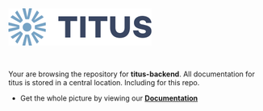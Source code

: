 &nbsp;

[![Logo][logo-img]][docs]

&nbsp;&nbsp;

Your are browsing the repository for **titus-backend**. All documentation for titus is stored in a central location. Including for this repo.

- Get the whole picture by viewing our **[Documentation][docs]**

[docs]: https://nearform.github.io/titus
[logo-img]: ../../docs/img/Accel_Logo_Titus.svg
